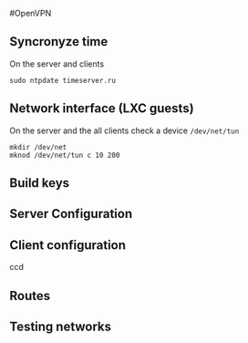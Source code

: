 #OpenVPN
## Syncronyze time
On the server and clients
```
sudo ntpdate timeserver.ru
```
## Network interface (LXC guests)
On the server and the all clients check a device `/dev/net/tun`
```
mkdir /dev/net
mknod /dev/net/tun c 10 200
```
## Build keys
## Server Configuration
## Client configuration 
ccd

## Routes
## Testing networks
